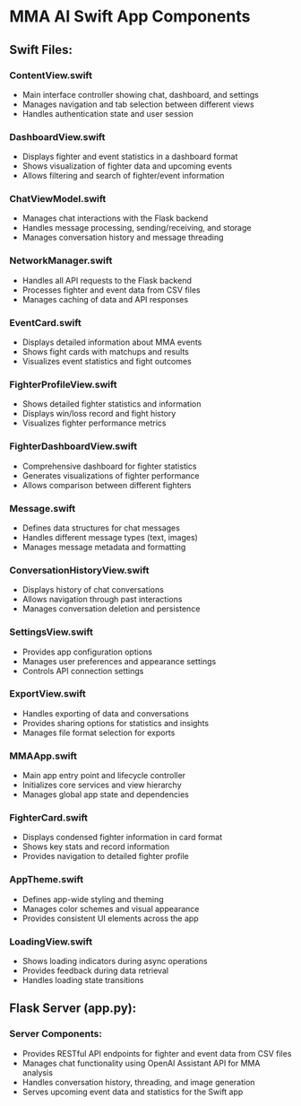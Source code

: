 
# MMA AI Swift App Components

## Swift Files:

### ContentView.swift
- Main interface controller showing chat, dashboard, and settings
- Manages navigation and tab selection between different views
- Handles authentication state and user session

### DashboardView.swift
- Displays fighter and event statistics in a dashboard format
- Shows visualization of fighter data and upcoming events
- Allows filtering and search of fighter/event information

### ChatViewModel.swift
- Manages chat interactions with the Flask backend
- Handles message processing, sending/receiving, and storage
- Manages conversation history and message threading

### NetworkManager.swift
- Handles all API requests to the Flask backend
- Processes fighter and event data from CSV files
- Manages caching of data and API responses

### EventCard.swift
- Displays detailed information about MMA events
- Shows fight cards with matchups and results
- Visualizes event statistics and fight outcomes

### FighterProfileView.swift
- Shows detailed fighter statistics and information
- Displays win/loss record and fight history
- Visualizes fighter performance metrics

### FighterDashboardView.swift
- Comprehensive dashboard for fighter statistics
- Generates visualizations of fighter performance
- Allows comparison between different fighters

### Message.swift
- Defines data structures for chat messages
- Handles different message types (text, images)
- Manages message metadata and formatting

### ConversationHistoryView.swift
- Displays history of chat conversations
- Allows navigation through past interactions
- Manages conversation deletion and persistence

### SettingsView.swift
- Provides app configuration options
- Manages user preferences and appearance settings
- Controls API connection settings

### ExportView.swift
- Handles exporting of data and conversations
- Provides sharing options for statistics and insights
- Manages file format selection for exports

### MMAApp.swift
- Main app entry point and lifecycle controller
- Initializes core services and view hierarchy
- Manages global app state and dependencies

### FighterCard.swift
- Displays condensed fighter information in card format
- Shows key stats and record information
- Provides navigation to detailed fighter profile

### AppTheme.swift
- Defines app-wide styling and theming
- Manages color schemes and visual appearance
- Provides consistent UI elements across the app

### LoadingView.swift
- Shows loading indicators during async operations
- Provides feedback during data retrieval
- Handles loading state transitions

## Flask Server (app.py):

### Server Components:
- Provides RESTful API endpoints for fighter and event data from CSV files
- Manages chat functionality using OpenAI Assistant API for MMA analysis
- Handles conversation history, threading, and image generation
- Serves upcoming event data and statistics for the Swift app
